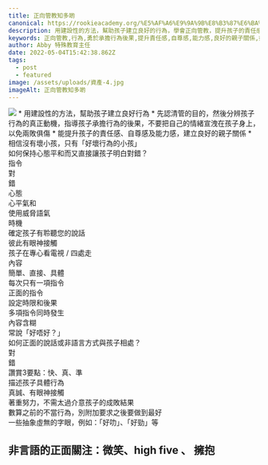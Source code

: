 ```yaml
---
title: 正向管教知多啲
canonical: https://rookieacademy.org/%E5%AF%A6%E9%9A%9B%E8%B3%87%E6%BA%90/%E6%AD%A3%E5%90%91%E7%AE%A1%E6%95%99%E7%9F%A5%E5%A4%9A%E5%95%B2
description: 用建設性的方法，幫助孩子建立良好的行為，學會正向管教，提升孩子的責任感、自尊及自信同時也建立良好的親子關係，值得仔細閱讀。
keywords: 正向管教,行為,勇於承擔行為後果,提升責任感,自尊感,能力感,良好的親子關係,好壞行為的小孩
author: Abby 特殊教育主任
date: 2022-05-04T15:42:38.862Z
tags:
  - post
  - featured
image: /assets/uploads/資產-4.jpg
imageAlt: 正向管教知多啲
---
```

<img src="/assets/uploads/資產-1.jpg">
* 用建設性的方法，幫助孩子建立良好行為
* 先認清管的目的，然後分辨孩子行為的真正動機，指導孩子承擔行為的後果，不要把自己的情緒宣洩在孩子身上，以免兩敗俱傷
* 能提升孩子的責任感、自尊感及能力感，建立良好的親子關係
* 相信沒有壞小孩，只有「好壞行為的小孩」

<section class="sen-en">  
    <div class="rtable">
        <div class="rtable-caption">如何保持心態平和而又直接讓孩子明白對錯？</div>
        <div class="rtable-head-row">
            <div class="rtable-cell">指令</div>
            <div class="rtable-cell desc">對</div>
            <div class="rtable-cell">錯</div>
        </div>
        <div class="rtable-div-row">
            <div class="rtable-cell">心態</div>
            <div class="rtable-cell">心平氣和</div>
            <div class="rtable-cell">使用威脅語氣</div>
        </div>
        <div class="rtable-div-row">
            <div class="rtable-cell">時機</div>
            <div class="rtable-cell">確定孩子有聆聽您的說話<br>彼此有眼神接觸</div>
            <div class="rtable-cell">孩子在專心看電視 / 四處走</div>
        </div>
        <div class="rtable-div-row">
            <div class="rtable-cell">內容</div>
            <div class="rtable-cell">簡單、直接、具體<br>每次只有一項指令<br>正面的指令<br>設定時限和後果</div>
            <div class="rtable-cell">多項指令同時發生<br>內容含糊<br>常說「好唔好？」</div>
        </div>
    </div>
    <div class="rtable">
        <div class="rtable-caption">如何正面的說話或非語言方式與孩子相處？</div>
        <div class="rtable-head-row">
            <div class="rtable-cell">對</div>
            <div class="rtable-cell desc">錯</div>
        </div>
        <div class="rtable-div-row">
            <div class="rtable-cell">讚賞3要點：快、真、準<br>描述孩子具體行為<br>真誠、有眼神接觸<br>著重努力，不需太過介意孩子的成敗結果</div>
            <div class="rtable-cell">數算之前的不當行為，別附加要求之後要做到最好<br>一些抽象虛無的字眼，例如：「好叻」、「好勁」等</div>
        </div>
    </div>
</section>

## 非言語的正面關注：微笑、high five 、 擁抱